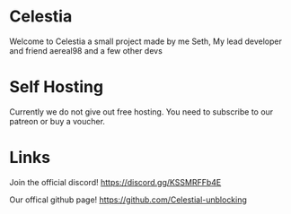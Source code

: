# Celestia
Welcome to Celestia a small project made by me Seth, My lead developer and friend aereal98 and a few other devs



# Self Hosting
Currently we do not give out free hosting. You need to subscribe to our patreon or buy a voucher.



# Links
Join the official discord!
https://discord.gg/KSSMRFFb4E

Our offical github page!
https://github.com/Celestial-unblocking




